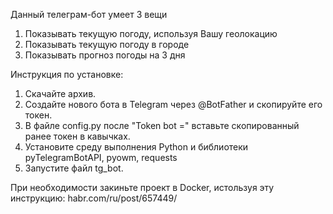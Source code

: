 Данный телеграм-бот умеет 3 вещи
1) Показывать текущую погоду, используя Вашу геолокацию
2) Показывать текущую погоду в городе
3) Показывать прогноз погоды на 3 дня


Инструкция по установке:
1) Скачайте архив.
2) Создайте нового бота в Telegram через @BotFather и скопируйте его токен.
3) В файле config.py после "Token bot =" вставьте скопированный ранее токен в кавычках.
4) Установите среду выполнения Python и библиотеки pyTelegramBotAPI, pyowm, requests
5) Запустите файл tg_bot.

При необходимости закиньте проект в Docker, истользуя эту инструкцию: habr.com/ru/post/657449/
